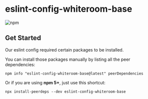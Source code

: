 # eslint-config-whiteroom-base

![npm](https://img.shields.io/npm/v/eslint-config-whiteroom-base?color=green)

## Get Started
Our eslint config required certain packages to be installed.

You can install those packages manually by listing all the peer dependencies:
```
npm info "eslint-config-whiteroom-base@latest" peerDependencies
```

Or if you are using **npm 5+**, just use this shortcut:
```
npx install-peerdeps --dev eslint-config-whiteroom-base
```
